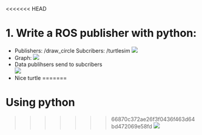 <<<<<<< HEAD
# 1. Write a ROS publisher with python:
+ Publishers: /draw_circle
  Subcribers: /turtlesim
![](https://i.imgur.com/jSuEieX.png)
+ Graph: 
![](https://i.imgur.com/9aRDT1i.png)
+ Data publihsers send to subcribers  
![](https://i.imgur.com/H7JazFZ.png)
+ Nice turtle 
=======
# Using python
>>>>>>> 66870c372ae26f3f0436f463d64bd472069e58fd
![](https://i.imgur.com/ppECj4g.png)

